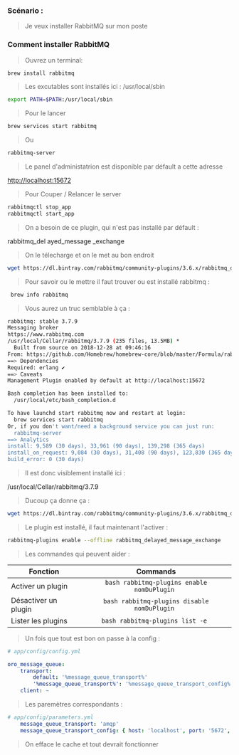 ### Scénario : 

> Je veux installer RabbitMQ sur mon poste 

### Comment installer RabbitMQ

> Ouvrez un terminal:

```bash
brew install rabbitmq
```
> Les excutables sont installés ici : /usr/local/sbin 

```bash
export PATH=$PATH:/usr/local/sbin
```
 > Pour le lancer
 
```bash
brew services start rabbitmq
```
 > Ou
  
```bash
rabbitmq-server
```

> Le panel d'administatrion est disponible par défault a cette adresse

[http://localhost:15672](http://localhost:15672)

> Pour Couper / Relancer le server
```bash
rabbitmqctl stop_app
rabbitmqctl start_app
```
> On a besoin de ce plugin, qui n'est pas installé par défault :

rabbitmq_del ayed_message _exchange

> On le télecharge et on le met au bon endroit

```bash
wget https://dl.bintray.com/rabbitmq/community-plugins/3.6.x/rabbitmq_delayed_message_exchange/rabbitmq_delayed_message_exchange-20171215-3.6.x.zip && unzip rabbitmq_delayed_message_exchange-20171215-3.6.x.zip -d {L'endroit ou est installer RabbitMQ}/plugins && rm rabbitmq_delayed_message_exchange-20171215-3.6.x.zip
```
> Pour savoir ou le mettre il faut trouver ou est installé rabbitmq :

```bash
 brew info rabbitmq
```
> Vous aurez un truc semblable à ça :

```bash
rabbitmq: stable 3.7.9
Messaging broker
https://www.rabbitmq.com
/usr/local/Cellar/rabbitmq/3.7.9 (235 files, 13.5MB) *
  Built from source on 2018-12-28 at 09:46:16
From: https://github.com/Homebrew/homebrew-core/blob/master/Formula/rabbitmq.rb
==> Dependencies
Required: erlang ✔
==> Caveats
Management Plugin enabled by default at http://localhost:15672

Bash completion has been installed to:
  /usr/local/etc/bash_completion.d

To have launchd start rabbitmq now and restart at login:
  brew services start rabbitmq
Or, if you don't want/need a background service you can just run:
  rabbitmq-server
==> Analytics
install: 9,589 (30 days), 33,961 (90 days), 139,298 (365 days)
install_on_request: 9,084 (30 days), 31,408 (90 days), 123,830 (365 days)
build_error: 0 (30 days)
```
> Il est donc visiblement installé ici :

/usr/local/Cellar/rabbitmq/3.7.9

> Ducoup ça donne ça :

```bash
wget https://dl.bintray.com/rabbitmq/community-plugins/3.6.x/rabbitmq_delayed_message_exchange/rabbitmq_delayed_message_exchange-20171215-3.6.x.zip && unzip rabbitmq_delayed_message_exchange-20171215-3.6.x.zip -d /usr/local/Cellar/rabbitmq/3.7.9/plugins && rm rabbitmq_delayed_message_exchange-20171215-3.6.x.zip
```
> Le plugin est installé, il faut maintenant l'activer  :

```bash
rabbitmq-plugins enable --offline rabbitmq_delayed_message_exchange
```
> Les commandes qui peuvent aider :

| Fonction             | Commands                                         |
| -------------------- |:------------------------------------------------:| 
| Activer un plugin    | ```bash rabbitmq-plugins enable nomDuPlugin ```  |
| Désactiver un plugin | ```bash rabbitmq-plugins disable nomDuPlugin ``` |   
| Lister les plugins   | ```bash rabbitmq-plugins list -e ```             |   

> Un fois que tout est bon on passe à la config :

```yml
# app/config/config.yml

oro_message_queue:
    transport:
        default: '%message_queue_transport%'
        '%message_queue_transport%': '%message_queue_transport_config%'
    client: ~
```
> Les paremètres correspondants :

```yml
# app/config/parameters.yml
    message_queue_transport: 'amqp'
    message_queue_transport_config: { host: 'localhost', port: '5672', user: 'guest', password: 'guest', vhost: '/' 
```
> On efface le cache et tout devrait fonctionner 
